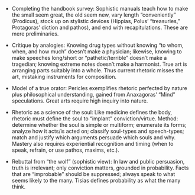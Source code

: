 - Completing the handbook survey: Sophistic manuals teach how to make the small seem great, the old seem new, vary length “conveniently” (Prodicus), stock up on stylistic devices (Hippias, Polus’ “treasuries,” Protagoras’ diction and pathos), and end with recapitulations. These are mere preliminaries.

- Critique by analogies: Knowing drug types without knowing “to whom, when, and how much” doesn’t make a physician; likewise, knowing to make speeches long/short or “pathetic/terrible” doesn’t make a tragedian; knowing extreme notes doesn’t make a harmonist. True art is arranging parts suitably into a whole. Thus current rhetoric misses the art, mistaking instruments for composition.

- Model of a true orator: Pericles exemplifies rhetoric perfected by nature plus philosophical understanding, gained from Anaxagoras’ “Mind” speculations. Great arts require high inquiry into nature.

- Rhetoric as a science of the soul: Like medicine defines the body, rhetoric must define the soul to “implant” conviction/virtue. Method: determine whether the soul is simple or multiform; enumerate its forms; analyze how it acts/is acted on; classify soul-types and speech-types; match and justify which arguments persuade which souls and why. Mastery also requires experiential recognition and timing (when to speak, refrain, or use pathos, maxims, etc.).

- Rebuttal from “the wolf” (sophistic view): In law and public persuasion, truth is irrelevant; only conviction matters, grounded in probability. Facts that are “improbable” should be suppressed; always speak to what seems likely to the many. Tisias defines probability as what the many think.